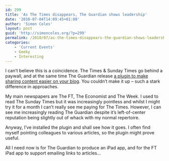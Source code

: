 ```yaml
---
id: 299
title: 'As The Times disappears, The Guardian shows leadership'
date: '2010-07-04T14:09:45+01:00'
author: 'Simon Coles'
layout: post
guid: 'http://simoncoles.org/?p=299'
permalink: /2010/07/as-the-times-disappears-the-guardian-shows-leadership/
categories:
    - 'Current Events'
    - Geeky
    - Interesting
---
```


I can’t believe this is a coincidence. The Times &amp; Sunday Times go behind a paywall, and at the same time The Guardian release [a plugin to make sharing content easier on your blog](http://www.guardian.co.uk/gnm-press-office/guardian-wordpress-bloggers-plugin). You couldn’t make it up – such a stark difference in approaches.

My main newspapers are The FT, The Economist and The Week. I used to read The Sunday Times but it was increasingly pointless and whilst I might try it for a month I can’t really see me paying for The Times. However, I can see me increasingly reading The Guardian despite it’s left-of-center reputation being slightly out of whack with my normal repertoire.

Anyway, I’ve installed the plugin and shall see how it goes. I often find myself pointing colleagues to various articles, so the plugin might prove useful.

All I need now is for The Guardian to produce an iPad app, and for the FT iPad app to support emailing links to articles…